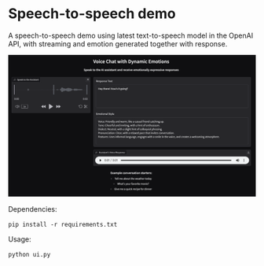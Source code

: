 # Speech-to-speech demo
A speech-to-speech demo using latest text-to-speech model in the OpenAI API, with streaming and emotion generated together with response.

![](figures/demo.png)

Dependencies:
```
pip install -r requirements.txt
```

Usage:
```
python ui.py
```